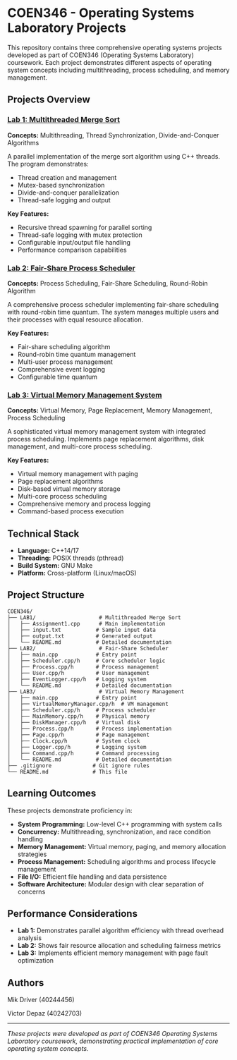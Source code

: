 # COEN346 - Operating Systems Laboratory Projects

This repository contains three comprehensive operating systems projects developed as part of COEN346 (Operating Systems Laboratory) coursework. Each project demonstrates different aspects of operating system concepts including multithreading, process scheduling, and memory management.

## Projects Overview

### [Lab 1: Multithreaded Merge Sort](./LAB1/)
**Concepts:** Multithreading, Thread Synchronization, Divide-and-Conquer Algorithms

A parallel implementation of the merge sort algorithm using C++ threads. The program demonstrates:
- Thread creation and management
- Mutex-based synchronization
- Divide-and-conquer parallelization
- Thread-safe logging and output

**Key Features:**
- Recursive thread spawning for parallel sorting
- Thread-safe logging with mutex protection
- Configurable input/output file handling
- Performance comparison capabilities

### [Lab 2: Fair-Share Process Scheduler](./LAB2/)
**Concepts:** Process Scheduling, Fair-Share Scheduling, Round-Robin Algorithm

A comprehensive process scheduler implementing fair-share scheduling with round-robin time quantum. The system manages multiple users and their processes with equal resource allocation.

**Key Features:**
- Fair-share scheduling algorithm
- Round-robin time quantum management
- Multi-user process management
- Comprehensive event logging
- Configurable time quantum

### [Lab 3: Virtual Memory Management System](./LAB3/)
**Concepts:** Virtual Memory, Page Replacement, Memory Management, Process Scheduling

A sophisticated virtual memory management system with integrated process scheduling. Implements page replacement algorithms, disk management, and multi-core process scheduling.

**Key Features:**
- Virtual memory management with paging
- Page replacement algorithms
- Disk-based virtual memory storage
- Multi-core process scheduling
- Comprehensive memory and process logging
- Command-based process execution

## Technical Stack

- **Language:** C++14/17
- **Threading:** POSIX threads (pthread)
- **Build System:** GNU Make
- **Platform:** Cross-platform (Linux/macOS)

## Project Structure

```
COEN346/
├── LAB1/                    # Multithreaded Merge Sort
│   ├── Assignment1.cpp      # Main implementation
│   ├── input.txt           # Sample input data
│   ├── output.txt          # Generated output
│   └── README.md           # Detailed documentation
├── LAB2/                    # Fair-Share Scheduler
│   ├── main.cpp            # Entry point
│   ├── Scheduler.cpp/h     # Core scheduler logic
│   ├── Process.cpp/h       # Process management
│   ├── User.cpp/h          # User management
│   ├── EventLogger.cpp/h   # Logging system
│   └── README.md           # Detailed documentation
├── LAB3/                    # Virtual Memory Management
│   ├── main.cpp            # Entry point
│   ├── VirtualMemoryManager.cpp/h  # VM management
│   ├── Scheduler.cpp/h     # Process scheduler
│   ├── MainMemory.cpp/h    # Physical memory
│   ├── DiskManager.cpp/h   # Virtual disk
│   ├── Process.cpp/h       # Process implementation
│   ├── Page.cpp/h          # Page management
│   ├── Clock.cpp/h         # System clock
│   ├── Logger.cpp/h        # Logging system
│   ├── Command.cpp/h       # Command processing
│   └── README.md           # Detailed documentation
├── .gitignore             # Git ignore rules
└── README.md              # This file
```

## Learning Outcomes

These projects demonstrate proficiency in:

- **System Programming:** Low-level C++ programming with system calls
- **Concurrency:** Multithreading, synchronization, and race condition handling
- **Memory Management:** Virtual memory, paging, and memory allocation strategies
- **Process Management:** Scheduling algorithms and process lifecycle management
- **File I/O:** Efficient file handling and data persistence
- **Software Architecture:** Modular design with clear separation of concerns

## Performance Considerations

- **Lab 1:** Demonstrates parallel algorithm efficiency with thread overhead analysis
- **Lab 2:** Shows fair resource allocation and scheduling fairness metrics
- **Lab 3:** Implements efficient memory management with page fault optimization

## Authors
Mik Driver (40244456)

Victor Depaz (40242703)

---

*These projects were developed as part of COEN346 Operating Systems Laboratory coursework, demonstrating practical implementation of core operating system concepts.*

